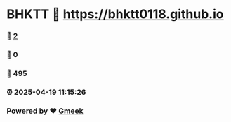 # BHKTT :link: https://bhktt0118.github.io 
### :page_facing_up: [2](https://bhktt0118.github.io/tag.html) 
### :speech_balloon: 0 
### :hibiscus: 495 
### :alarm_clock: 2025-04-19 11:15:26 
### Powered by :heart: [Gmeek](https://github.com/Meekdai/Gmeek)
